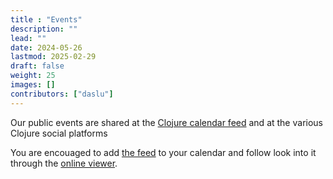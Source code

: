 ```yaml
---
title : "Events"
description: ""
lead: ""
date: 2024-05-26
lastmod: 2025-02-29
draft: false
weight: 25
images: []
contributors: ["daslu"]
---
```


Our public events are shared at the [Clojure calendar feed](https://clojureverse.org/t/the-clojure-events-calendar-feed-turns-2/) and at the various Clojure social platforms

You are encouaged to add [the feed](https://www.clojurians-zulip.org/feeds/events.ics) to your calendar and follow look into it through the [online viewer](https://invertisment.gitlab.io/cljcalendar/).
